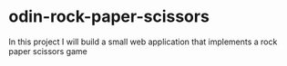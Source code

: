 # odin-rock-paper-scissors
In this project I will build a small web application that implements a rock paper scissors game